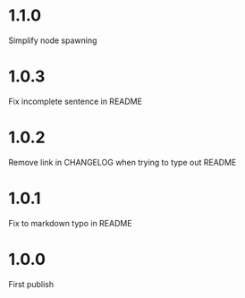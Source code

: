 # 1.1.0
Simplify node spawning

# 1.0.3
Fix incomplete sentence in README

# 1.0.2
Remove link in CHANGELOG when trying to type out README

# 1.0.1
Fix to markdown typo in README

# 1.0.0
First publish